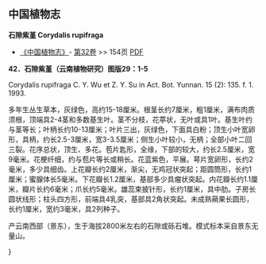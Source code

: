
## 中国植物志

**石隙紫堇 Corydalis rupifraga**

* [《中国植物志》](http://www.iplant.cn/frps)- [第32卷](http://www.iplant.cn/frps/vol/32) >> 154页 [PDF](http://www.iplant.cn/frps/pdf/32/154.pdf)

**42．石隙紫堇（云南植物研究）图版29：1-5**

Corydalis rupifraga C. Y. Wu et Z. Y. Su in Act. Bot. Yunnan. 15 (2): 135. f. 1. 1993.

多年生丛生草本，灰绿色，高约15-18厘米。根茎长约7厘米，粗1厘米，满布肉质须根，顶端具2-4茎和多数基生叶。茎不分枝，花葶状，无叶或具1叶。基生叶约与茎等长；叶柄长约10-13厘米；叶片三出，灰绿色，下面具白粉；顶生小叶宽卵形，具柄，约长2.5-3厘米，宽3-3.5厘米；侧生小叶较小，无柄；全部小叶二回三裂。花序总状，顶生、多花。苞片匙形，全缘，下部的较大，约长2.5厘米，宽9毫米。花梗纤细，约与苞片等长或稍长。花蓝紫色，平展。萼片宽卵形，长约2毫米，多少具细齿。上花瓣长约2厘米，渐尖，无鸡冠状突起；距圆筒形，长约1厘米；蜜腺体长5毫米。下花瓣长1.2厘米，基部多少具瘤状突起。内花瓣长约1.1厘米，瓣片长约6毫米；爪长约5毫米。雄蕊束披针形，长约1厘米，具中肋。子房长圆状线形；柱头四方形，前端具4乳突，基部具2角状突起。未成熟蒴果长圆形，长约1厘米，宽约3毫米，具2列种子。

产云南西部（景东），生于海拔2800米左右的石隙或砾石堆。模式标本采自景东无量山。

}